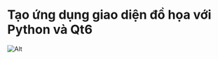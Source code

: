 # Tạo ứng dụng giao diện đồ họa với Python và Qt6

![Alt](https://repobeats.axiom.co/api/embed/cb2501f77bc2fb4a2304ec422af0bb2d3a8159bf.svg "Repobeats analytics image")

